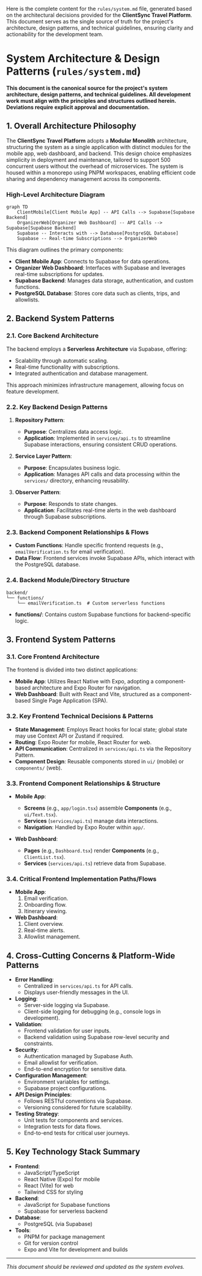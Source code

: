 Here is the complete content for the `rules/system.md` file, generated based on the architectural decisions provided for the **ClientSync Travel Platform**. This document serves as the single source of truth for the project's architecture, design patterns, and technical guidelines, ensuring clarity and actionability for the development team.


# System Architecture & Design Patterns (`rules/system.md`)

**This document is the canonical source for the project's system architecture, design patterns, and technical guidelines. All development work must align with the principles and structures outlined herein. Deviations require explicit approval and documentation.**

## 1. Overall Architecture Philosophy

The **ClientSync Travel Platform** adopts a **Modular Monolith** architecture, structuring the system as a single application with distinct modules for the mobile app, web dashboard, and backend. This design choice emphasizes simplicity in deployment and maintenance, tailored to support 500 concurrent users without the overhead of microservices. The system is housed within a monorepo using PNPM workspaces, enabling efficient code sharing and dependency management across its components.

### High-Level Architecture Diagram

```mermaid
graph TD
    ClientMobile[Client Mobile App] -- API Calls --> Supabase[Supabase Backend]
    OrganizerWeb[Organizer Web Dashboard] -- API Calls --> Supabase[Supabase Backend]
    Supabase -- Interacts with --> Database[PostgreSQL Database]
    Supabase -- Real-time Subscriptions --> OrganizerWeb
```

This diagram outlines the primary components:
- **Client Mobile App**: Connects to Supabase for data operations.
- **Organizer Web Dashboard**: Interfaces with Supabase and leverages real-time subscriptions for updates.
- **Supabase Backend**: Manages data storage, authentication, and custom functions.
- **PostgreSQL Database**: Stores core data such as clients, trips, and allowlists.

## 2. Backend System Patterns

### 2.1. Core Backend Architecture

The backend employs a **Serverless Architecture** via Supabase, offering:
- Scalability through automatic scaling.
- Real-time functionality with subscriptions.
- Integrated authentication and database management.

This approach minimizes infrastructure management, allowing focus on feature development.

### 2.2. Key Backend Design Patterns

1. **Repository Pattern**:
   - **Purpose**: Centralizes data access logic.
   - **Application**: Implemented in `services/api.ts` to streamline Supabase interactions, ensuring consistent CRUD operations.

2. **Service Layer Pattern**:
   - **Purpose**: Encapsulates business logic.
   - **Application**: Manages API calls and data processing within the `services/` directory, enhancing reusability.

3. **Observer Pattern**:
   - **Purpose**: Responds to state changes.
   - **Application**: Facilitates real-time alerts in the web dashboard through Supabase subscriptions.

### 2.3. Backend Component Relationships & Flows

- **Custom Functions**: Handle specific frontend requests (e.g., `emailVerification.ts` for email verification).
- **Data Flow**: Frontend services invoke Supabase APIs, which interact with the PostgreSQL database.

### 2.4. Backend Module/Directory Structure

```plaintext
backend/
└── functions/
    └── emailVerification.ts  # Custom serverless functions
```

- **functions/**: Contains custom Supabase functions for backend-specific logic.

## 3. Frontend System Patterns

### 3.1. Core Frontend Architecture

The frontend is divided into two distinct applications:
- **Mobile App**: Utilizes React Native with Expo, adopting a component-based architecture and Expo Router for navigation.
- **Web Dashboard**: Built with React and Vite, structured as a component-based Single Page Application (SPA).

### 3.2. Key Frontend Technical Decisions & Patterns

- **State Management**: Employs React hooks for local state; global state may use Context API or Zustand if required.
- **Routing**: Expo Router for mobile, React Router for web.
- **API Communication**: Centralized in `services/api.ts` via the Repository Pattern.
- **Component Design**: Reusable components stored in `ui/` (mobile) or `components/` (web).

### 3.3. Frontend Component Relationships & Structure

- **Mobile App**:
  - **Screens** (e.g., `app/login.tsx`) assemble **Components** (e.g., `ui/Text.tsx`).
  - **Services** (`services/api.ts`) manage data interactions.
  - **Navigation**: Handled by Expo Router within `app/`.

- **Web Dashboard**:
  - **Pages** (e.g., `Dashboard.tsx`) render **Components** (e.g., `ClientList.tsx`).
  - **Services** (`services/api.ts`) retrieve data from Supabase.

### 3.4. Critical Frontend Implementation Paths/Flows

- **Mobile App**:
  1. Email verification.
  2. Onboarding flow.
  3. Itinerary viewing.
- **Web Dashboard**:
  1. Client overview.
  2. Real-time alerts.
  3. Allowlist management.

## 4. Cross-Cutting Concerns & Platform-Wide Patterns

- **Error Handling**:
  - Centralized in `services/api.ts` for API calls.
  - Displays user-friendly messages in the UI.
- **Logging**:
  - Server-side logging via Supabase.
  - Client-side logging for debugging (e.g., console logs in development).
- **Validation**:
  - Frontend validation for user inputs.
  - Backend validation using Supabase row-level security and constraints.
- **Security**:
  - Authentication managed by Supabase Auth.
  - Email allowlist for verification.
  - End-to-end encryption for sensitive data.
- **Configuration Management**:
  - Environment variables for settings.
  - Supabase project configurations.
- **API Design Principles**:
  - Follows RESTful conventions via Supabase.
  - Versioning considered for future scalability.
- **Testing Strategy**:
  - Unit tests for components and services.
  - Integration tests for data flows.
  - End-to-end tests for critical user journeys.

## 5. Key Technology Stack Summary

- **Frontend**:
  - JavaScript/TypeScript
  - React Native (Expo) for mobile
  - React (Vite) for web
  - Tailwind CSS for styling
- **Backend**:
  - JavaScript for Supabase functions
  - Supabase for serverless backend
- **Database**:
  - PostgreSQL (via Supabase)
- **Tools**:
  - PNPM for package management
  - Git for version control
  - Expo and Vite for development and builds

---

*This document should be reviewed and updated as the system evolves.*

